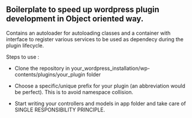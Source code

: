 ## Boilerplate to speed up wordpress plugin development in Object oriented way.

Contains an autoloader for autoloading classes and a container with interface to register various services to be used as dependecy during the plugin lifecycle.

Steps to use :
* Clone the repository in your\_wordpress\_installation/wp-contents/plugins/your_plugin folder

* Choose a specific/unique prefix for your plugin (an abbreviation would be perfect). This is to avoid namespace collision.

* Start writing your controllers and models in app folder and take care of SINGLE RESPONSIBILITY PRINCIPLE.